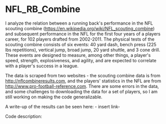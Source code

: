 # NFL_RB_Combine

I analyze the relation between a running back's performance in the NFL scouting combine (https://en.wikipedia.org/wiki/NFL_scouting_combine) and subsequent performance in the NFL for the first four years of a players career, for 102 players drafted from 2002-2011. The physical tests of the scouting combine consists of six events: 40 yard dash, bench press (225 lbs repetitions), vertical jump, broad jump, 20 yard shuttle, and 3 cone drill. These events are designed to measure, among other things, a player's speed, strength, explosiveness, and agility, and are expected to correlate with a player's success in a league.

The data is scraped from two websites - the scouting combine data is from http://nflcombineresults.com, and the players' statistics in the NFL are from http://www.pro-football-reference.com. There are some errors in the data, and some challenges to downloading the data for a set of players, so I am still working on making the code generalizable.  

A write-up of the results can be seen here: - insert link-

Code description:
